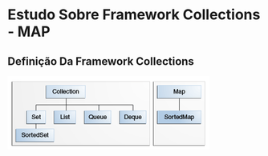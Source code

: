 # Estudo Sobre Framework Collections - MAP
## Definição Da Framework Collections  
![image](https://github.com/Henrique194/DevJava/blob/main/Collections/colls-coreInterfaces.gif)

